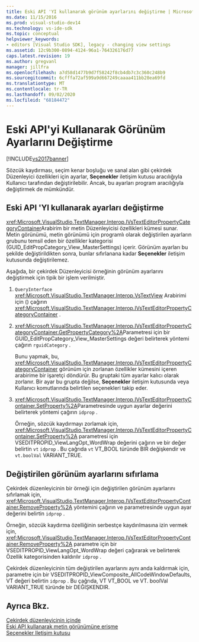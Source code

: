 ```yaml
---
title: Eski API 'YI kullanarak görünüm ayarlarını değiştirme | Microsoft Docs
ms.date: 11/15/2016
ms.prod: visual-studio-dev14
ms.technology: vs-ide-sdk
ms.topic: conceptual
helpviewer_keywords:
- editors [Visual Studio SDK], legacy - changing view settings
ms.assetid: 12c9b300-0894-4124-96a1-764326176d77
caps.latest.revision: 19
ms.author: gregvanl
manager: jillfra
ms.openlocfilehash: a7d58d1477b9d7f58242f8cb4db7c3c360c248b9
ms.sourcegitcommit: 6cfffa72af599a9d667249caaaa411bb28ea69fd
ms.translationtype: MT
ms.contentlocale: tr-TR
ms.lasthandoff: 09/02/2020
ms.locfileid: "68184472"
---
```

# <a name="changing-view-settings-by-using-the-legacy-api"></a>Eski API'yi Kullanarak Görünüm Ayarlarını Değiştirme
[!INCLUDE[vs2017banner](../includes/vs2017banner.md)]

Sözcük kaydırması, seçim kenar boşluğu ve sanal alan gibi çekirdek Düzenleyici özellikleri için ayarlar, **Seçenekler** iletişim kutusu aracılığıyla Kullanıcı tarafından değiştirilebilir. Ancak, bu ayarları program aracılığıyla değiştirmek de mümkündür.  
  
## <a name="changing-settings-by-using-the-legacy-api"></a>Eski API 'YI kullanarak ayarları değiştirme  
 <xref:Microsoft.VisualStudio.TextManager.Interop.IVsTextEditorPropertyCategoryContainer>Arabirim bir metin Düzenleyicisi özellikleri kümesi sunar. Metin görünümü, metin görünümü için programlı olarak değiştirilen ayarların grubunu temsil eden bir özellikler kategorisi (GUID_EditPropCategory_View_MasterSettings) içerir. Görünüm ayarları bu şekilde değiştirildikten sonra, bunlar sıfırlanana kadar **Seçenekler** iletişim kutusunda değiştirilemez.  
  
 Aşağıda, bir çekirdek Düzenleyicisi örneğinin görünüm ayarlarını değiştirmek için tipik bir işlem verilmiştir.  
  
1. `QueryInterface` <xref:Microsoft.VisualStudio.TextManager.Interop.VsTextView> Arabirimi için () çağırın <xref:Microsoft.VisualStudio.TextManager.Interop.IVsTextEditorPropertyCategoryContainer> .  
  
2. <xref:Microsoft.VisualStudio.TextManager.Interop.IVsTextEditorPropertyCategoryContainer.GetPropertyCategory%2A>Parametresi için bir GUID_EditPropCategory_View_MasterSettings değeri belirterek yöntemi çağırın `rguidCategory` .  
  
     Bunu yapmak, bu, <xref:Microsoft.VisualStudio.TextManager.Interop.IVsTextEditorPropertyCategoryContainer> görünüm için zorlanan özellikler kümesini içeren arabirime bir işaretçi döndürür. Bu gruptaki tüm ayarlar kalıcı olarak zorlanır. Bir ayar bu grupta değilse, **Seçenekler** iletişim kutusunda veya Kullanıcı komutlarında belirtilen seçenekleri takip eder.  
  
3. <xref:Microsoft.VisualStudio.TextManager.Interop.IVsTextEditorPropertyContainer.SetProperty%2A>Parametresinde uygun ayarlar değerini belirterek yöntemi çağırın `idprop` .  
  
     Örneğin, sözcük kaydırmayı zorlamak için, <xref:Microsoft.VisualStudio.TextManager.Interop.IVsTextEditorPropertyContainer.SetProperty%2A> parametresi için VSEDITPROPID_ViewLangOpt_WordWrap değerini çağırın ve bir değer belirtin `vt` `idprop` . Bu çağrıda `vt` VT_BOOL türünde BIR değişkendir ve `vt.boolVal` VARIANT_TRUE.  
  
## <a name="resetting-changed-view-settings"></a>Değiştirilen görünüm ayarlarını sıfırlama  
 Çekirdek düzenleyicinin bir örneği için değiştirilen görünüm ayarlarını sıfırlamak için, <xref:Microsoft.VisualStudio.TextManager.Interop.IVsTextEditorPropertyContainer.RemoveProperty%2A> yöntemini çağırın ve parametresinde uygun ayar değerini belirtin `idprop` .  
  
 Örneğin, sözcük kaydırma özelliğinin serbestçe kaydırılmasına izin vermek için, <xref:Microsoft.VisualStudio.TextManager.Interop.IVsTextEditorPropertyContainer.RemoveProperty%2A> parametre için bir VSEDITPROPID_ViewLangOpt_WordWrap değeri çağırarak ve belirterek Özellik kategorisinden kaldırılır `idprop` .  
  
 Çekirdek düzenleyicinin tüm değiştirilen ayarlarını aynı anda kaldırmak için, parametre için bir VSEDITPROPID_ViewComposite_AllCodeWindowDefaults, VT değeri belirtin `idprop` . Bu çağrıda, VT VT_BOOL ve VT. boolVal VARIANT_TRUE türünde bir DEĞIŞKENDIR.  
  
## <a name="see-also"></a>Ayrıca Bkz.  
 [Çekirdek düzenleyicinin içinde](../extensibility/inside-the-core-editor.md)   
 [Eski API kullanarak metin görünümüne erişme](../extensibility/accessing-thetext-view-by-using-the-legacy-api.md)   
 [Seçenekler Iletişim kutusu](../ide/reference/options-dialog-box-visual-studio.md)
